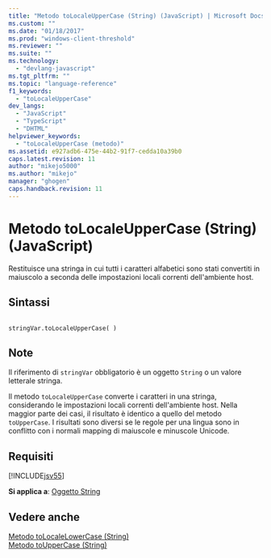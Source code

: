 ```yaml
---
title: "Metodo toLocaleUpperCase (String) (JavaScript) | Microsoft Docs"
ms.custom: ""
ms.date: "01/18/2017"
ms.prod: "windows-client-threshold"
ms.reviewer: ""
ms.suite: ""
ms.technology: 
  - "devlang-javascript"
ms.tgt_pltfrm: ""
ms.topic: "language-reference"
f1_keywords: 
  - "toLocaleUpperCase"
dev_langs: 
  - "JavaScript"
  - "TypeScript"
  - "DHTML"
helpviewer_keywords: 
  - "toLocaleUpperCase (metodo)"
ms.assetid: e927adb6-475e-44b2-91f7-cedda10a39b0
caps.latest.revision: 11
author: "mikejo5000"
ms.author: "mikejo"
manager: "ghogen"
caps.handback.revision: 11
---
```

# Metodo toLocaleUpperCase (String) (JavaScript)
Restituisce una stringa in cui tutti i caratteri alfabetici sono stati convertiti in maiuscolo a seconda delle impostazioni locali correnti dell'ambiente host.  
  
## Sintassi  
  
```  
  
stringVar.toLocaleUpperCase( )  
```  
  
## Note  
 Il riferimento di `stringVar` obbligatorio è un oggetto `String` o un valore letterale stringa.  
  
 Il metodo `toLocaleUpperCase` converte i caratteri in una stringa, considerando le impostazioni locali correnti dell'ambiente host.  Nella maggior parte dei casi, il risultato è identico a quello del metodo `toUpperCase`.  I risultati sono diversi se le regole per una lingua sono in conflitto con i normali mapping di maiuscole e minuscole Unicode.  
  
## Requisiti  
 [!INCLUDE[jsv55](../../javascript/reference/includes/jsv55-md.md)]  
  
 **Si applica a**: [Oggetto String](../../javascript/reference/string-object-javascript.md)  
  
## Vedere anche  
 [Metodo toLocaleLowerCase \(String\)](../../javascript/reference/tolocalelowercase-method-string-javascript.md)   
 [Metodo toUpperCase \(String\)](../../javascript/reference/touppercase-method-string-javascript.md)